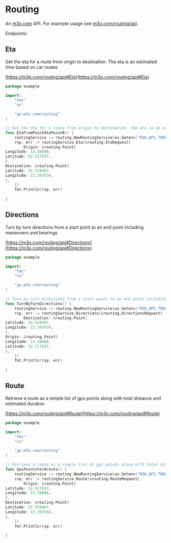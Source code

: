 # Routing

An [m3o.com](https://m3o.com) API. For example usage see [m3o.com/routing/api](https://m3o.com/routing/api).

Endpoints:

## Eta

Get the eta for a route from origin to destination. The eta is an estimated time based on car routes


[https://m3o.com/routing/api#Eta](https://m3o.com/routing/api#Eta)

```go
package example

import(
	"fmt"
	"os"

	"go.m3o.com/routing"
)

// Get the eta for a route from origin to destination. The eta is an estimated time based on car routes
func EtaFromPointAtoPointB() {
	routingService := routing.NewRoutingService(os.Getenv("M3O_API_TOKEN"))
	rsp, err := routingService.Eta(&routing.EtaRequest{
		Origin: &routing.Point{
Longitude: 13.38886,
Latitude: 52.517037,
},
Destination: &routing.Point{
Latitude: 52.529407,
Longitude: 13.397634,
},
	})
	fmt.Println(rsp, err)
	
}
```
## Directions

Turn by turn directions from a start point to an end point including maneuvers and bearings


[https://m3o.com/routing/api#Directions](https://m3o.com/routing/api#Directions)

```go
package example

import(
	"fmt"
	"os"

	"go.m3o.com/routing"
)

// Turn by turn directions from a start point to an end point including maneuvers and bearings
func TurnByTurnDirections() {
	routingService := routing.NewRoutingService(os.Getenv("M3O_API_TOKEN"))
	rsp, err := routingService.Directions(&routing.DirectionsRequest{
		Destination: &routing.Point{
Latitude: 52.529407,
Longitude: 13.397634,
},
Origin: &routing.Point{
Longitude: 13.38886,
Latitude: 52.517037,
},
	})
	fmt.Println(rsp, err)
	
}
```
## Route

Retrieve a route as a simple list of gps points along with total distance and estimated duration


[https://m3o.com/routing/api#Route](https://m3o.com/routing/api#Route)

```go
package example

import(
	"fmt"
	"os"

	"go.m3o.com/routing"
)

// Retrieve a route as a simple list of gps points along with total distance and estimated duration
func GpsPointsForAroute() {
	routingService := routing.NewRoutingService(os.Getenv("M3O_API_TOKEN"))
	rsp, err := routingService.Route(&routing.RouteRequest{
		Origin: &routing.Point{
Latitude: 52.517037,
Longitude: 13.38886,
},
Destination: &routing.Point{
Latitude: 52.529407,
Longitude: 13.397634,
},
	})
	fmt.Println(rsp, err)
	
}
```

